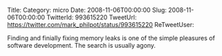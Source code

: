 Title: 
Category: micro
Date: 2008-11-06T00:00:00
Slug: 2008-11-06T00:00:00
TwitterId: 993615220
TweetUrl: https://twitter.com/mark_philpot/status/993615220
ReTweetUser: 

Finding and finially fixing memory leaks is one of the simple pleasures of software development. The search is usually agony.